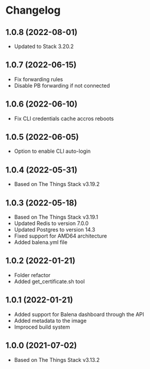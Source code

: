 # Changelog

## 1.0.8 (2022-08-01)

* Updated to Stack 3.20.2

## 1.0.7 (2022-06-15)

* Fix forwarding rules
* Disable PB forwarding if not connected

## 1.0.6 (2022-06-10)

* Fix CLI credentials cache accros reboots

## 1.0.5 (2022-06-05)

* Option to enable CLI auto-login

## 1.0.4 (2022-05-31)

* Based on The Things Stack v3.19.2

## 1.0.3 (2022-05-18)

* Based on The Things Stack v3.19.1
* Updated Redis to version 7.0.0
* Updated Postgres to version 14.3
* Fixed support for AMD64 architecture
* Added balena.yml file

## 1.0.2 (2022-01-21)

* Folder refactor
* Added get_certificate.sh tool

## 1.0.1 (2022-01-21)

* Added support for Balena dashboard through the API
* Added metadata to the image
* Improced build system

## 1.0.0 (2021-07-02)

* Based on The Things Stack v3.13.2
